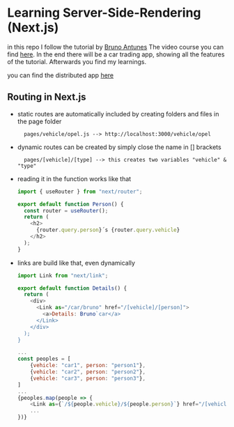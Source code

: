 # Learning Server-Side-Rendering (Next.js)

in this repo I follow the tutorial by [Bruno Antunes](https://www.youtube.com/channel/UCyU0mNYdX9EHY7rc5yucIZA) The video course you can find [here](https://www.youtube.com/playlist?list=PLYSZyzpwBEWSQsrukurP09ksi49H9Yj40). In the end there will be a car trading app, showing all the features of the tutorial. Afterwards you find my learnings.

you can find the distributed app [here]()

## Routing in Next.js

- static routes are automatically included by creating folders and files in the page folder

        pages/vehicle/opel.js --> http://localhost:3000/vehicle/opel

- dynamic routes can be created by simply close the name in [] brackets

        pages/[vehicle]/[type] --> this creates two variables "vehicle" & "type"

- reading it in the function works like that

  ```js
  import { useRouter } from "next/router";

  export default function Person() {
    const router = useRouter();
    return (
      <h2>
        {router.query.person}´s {router.query.vehicle}
      </h2>
    );
  }
  ```

- links are build like that, even dynamically

  ```js
  import Link from "next/link";

  export default function Details() {
    return (
      <div>
        <Link as="/car/bruno" href="/[vehicle]/[person]">
          <a>Details: Bruno`car</a>
        </Link>
      </div>
    );
  }
  ```

  ```js
  ...
  const peoples = [
      {vehicle: "car1", person: "person1"},
      {vehicle: "car2", person: "person2"},
      {vehicle: "car3", person: "person3"},
  ]
  ...
  {peoples.map(people => {
      <Link as={`/${people.vehicle}/${people.person}`} href="/[vehicle]/[person]">
      ...
  })}
  ```

